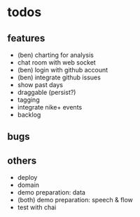 # todos

## features

- (ben) charting for analysis
- chat room with web socket
- (ben) login with github account
- (ben) integrate github issues
- show past days
- draggable (persist?)
- tagging
- integrate nike+ events
- backlog

## bugs

## others

- deploy
- domain
- demo preparation: data
- (both) demo preparation: speech & flow
- test with chai
